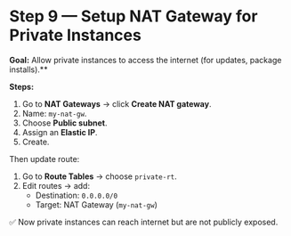# Step 9 — Setup NAT Gateway for Private Instances

**Goal:** Allow private instances to access the internet (for updates, package installs).**

**Steps:**
1. Go to **NAT Gateways** → click **Create NAT gateway**.
2. Name: `my-nat-gw`.
3. Choose **Public subnet**.
4. Assign an **Elastic IP**.
5. Create.

Then update route:
1. Go to **Route Tables** → choose `private-rt`.
2. Edit routes → add:
   - Destination: `0.0.0.0/0`
   - Target: NAT Gateway (`my-nat-gw`)

✅ Now private instances can reach internet but are not publicly exposed.
